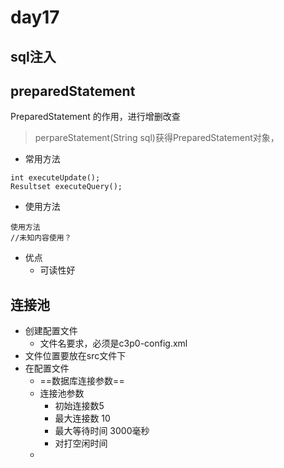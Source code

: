 # day17

## sql注入

## preparedStatement

PreparedStatement 的作用，进行增删改查

> perpareStatement(String sql)获得PreparedStatement对象，

* 常用方法

```
int executeUpdate();
Resultset executeQuery();
```

* 使用方法

```
使用方法 
//未知内容使用？

```

* 优点
  * 可读性好

## 连接池

* 创建配置文件
  * 文件名要求，必须是c3p0-config.xml
* 文件位置要放在src文件下
* 在配置文件
  * ==数据库连接参数==
  * 连接池参数
    * 初始连接数5
    * 最大连接数 10
    * 最大等待时间 3000毫秒
    * 对打空闲时间
  * 